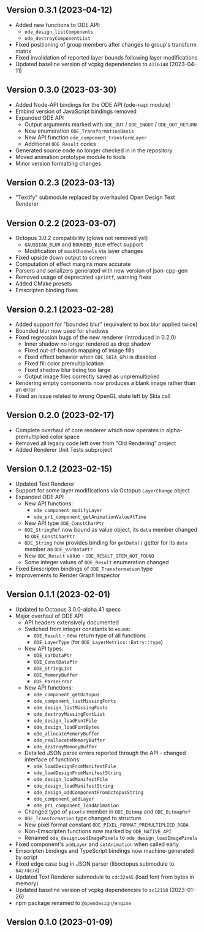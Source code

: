 
## Version 0.3.1 (2023-04-12)

- Added new functions to ODE API:
  - `ode_design_listComponents`
  - `ode_destroyComponentList`
- Fixed positioning of group members after changes to group's transform matrix
- Fixed invalidation of reported layer bounds following layer modifications
- Updated baseline version of vcpkg dependencies to `4116148` (2023-04-11)

## Version 0.3.0 (2023-03-30)

- Added Node-API bindings for the ODE API (ode-napi module)
- Embind version of JavaScript bindings removed
- Expanded ODE API
  - Output arguments marked with `ODE_OUT` / `ODE_INOUT` / `ODE_OUT_RETURN`
  - New enumeration `ODE_TransformationBasis`
  - New API function `ode_component_transformLayer`
  - Additional `ODE_Result` codes
- Generated source code no longer checked in in the repository
- Moved animation prototype module to tools
- Minor version formatting changes

## Version 0.2.3 (2023-03-13)

- "Textify" submodule replaced by overhauled Open Design Text Renderer

## Version 0.2.2 (2023-03-07)

- Octopus 3.0.2 compatibility (glows not removed yet)
  - `GAUSSIAN_BLUR` and `BOUNDED_BLUR` effect support
  - Modification of `maskChannels` via layer changes
- Fixed upside down output to screen
- Computation of effect margins more accurate
- Parsers and serializers generated with new version of json-cpp-gen
- Removed usage of deprecated `sprintf`, warning fixes
- Added CMake presets
- Emscripten binding fixes

## Version 0.2.1 (2023-02-28)

- Added support for "bounded blur" (equivalent to box blur applied twice)
- Bounded blur now used for shadows
- Fixed regression bugs of the new renderer (introduced in 0.2.0)
  - Inner shadow no longer rendered as drop shadow
  - Fixed out-of-bounds mapping of image fills
  - Fixed effect behavior when `ODE_SKIA_GPU` is disabled
  - Fixed fill color premultiplication
  - Fixed shadow blur being too large
  - Output image files correctly saved as unpremultiplied
- Rendering empty components now produces a blank image rather than an error
- Fixed an issue related to wrong OpenGL state left by Skia call

## Version 0.2.0 (2023-02-17)

- Complete overhaul of core renderer which now operates in alpha-premultiplied color space
- Removed all legacy code left over from "Old Rendering" project
- Added Renderer Unit Tests subproject

## Version 0.1.2 (2023-02-15)

- Updated Text Renderer
- Support for some layer modifications via Octopus `LayerChange` object
- Expanded ODE API
  - New API functions:
    - `ode_component_modifyLayer`
    - `ode_pr1_component_getAnimationValueAtTime`
  - New API type `ODE_ConstCharPtr`
  - `ODE_StringRef` now bound as value object, its `data` member changed to `ODE_ConstCharPtr`
  - `ODE_String` now provides binding for `getData()` getter for its `data` member as `ODE_VarDataPtr`
  - New `ODE_Result` value - `ODE_RESULT_ITEM_NOT_FOUND`
  - Some integer values of `ODE_Result` enumeration changed
- Fixed Emscripten bindings of `ODE_Transformation` type
- Improvements to Render Graph Inspector

## Version 0.1.1 (2023-02-01)

- Updated to Octopus 3.0.0-alpha.41 specs
- Major overhaul of ODE API
  - API headers extensively documented
  - Switched from integer constants to `enum`s:
    - `ODE_Result` - new return type of all functions
    - `ODE_LayerType` (for `ODE_LayerMetrics::Entry::type`)
  - New API types:
    - `ODE_VarDataPtr`
    - `ODE_ConstDataPtr`
    - `ODE_StringList`
    - `ODE_MemoryBuffer`
    - `ODE_ParseError`
  - New API functions:
    - `ode_component_getOctopus`
    - `ode_component_listMissingFonts`
    - `ode_design_listMissingFonts`
    - `ode_destroyMissingFontList`
    - `ode_design_loadFontFile`
    - `ode_design_loadFontBytes`
    - `ode_allocateMemoryBuffer`
    - `ode_reallocateMemoryBuffer`
    - `ode_destroyMemoryBuffer`
  - Detailed JSON parse errors reported through the API - changed interface of functions:
    - `ode_loadDesignFromManifestFile`
    - `ode_loadDesignFromManifestString`
    - `ode_design_loadManifestFile`
    - `ode_design_loadManifestString`
    - `ode_design_addComponentFromOctopusString`
    - `ode_component_addLayer`
    - `ode_pr1_component_loadAnimation`
  - Changed type of `pixels` member in `ODE_Bitmap` and `ODE_BitmapRef`
  - `ODE_Transformation` type changed to structure
  - New pixel format constant `ODE_PIXEL_FORMAT_PREMULTIPLIED_RGBA`
  - Non-Emscripten functions now marked by `ODE_NATIVE_API`
  - Renamed `ode_designLoadImagePixels` to `ode_design_loadImagePixels`
- Fixed component's `addLayer` and `setAnimation` when called early
- Emscripten bindings and TypeScript bindings now machine-generated by script
- Fixed edge case bug in JSON parser (liboctopus submodule to `b427dc7d`)
- Updated Text Renderer submodule to `cdc32a45` (load font from bytes in memory)
- Updated baseline version of vcpkg dependencies to `ac12118` (2023-01-26)
- npm package renamed to `@opendesign/engine`

## Version 0.1.0 (2023-01-09)

